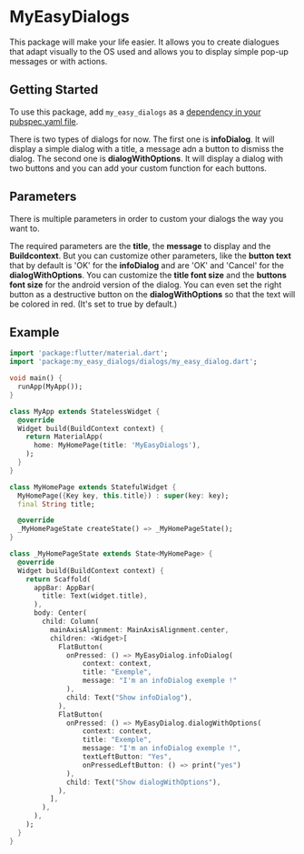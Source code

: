 # MyEasyDialogs

This package will make your life easier. It allows you to create dialogues that adapt visually to the OS used and allows you to display simple pop-up messages or with actions.
  
## Getting Started  
  
To use this package, add `my_easy_dialogs` as a [dependency in your pubspec.yaml file](https://flutter.io/platform-plugins/).  

There is two types of dialogs for now. The first one is **infoDialog**. It will display a simple dialog with a title, a message adn a button to dismiss the dialog. The second one is **dialogWithOptions**. It will display a dialog with two buttons and you can add your custom function for each buttons.
 
## Parameters

There is multiple parameters in order to custom your dialogs the way you want to.

The required parameters are the **title**, the **message** to display and the **Buildcontext**.
But you can customize other parameters, like the **button text** that by default is 'OK' for the **infoDialog** and are 'OK' and 'Cancel' for the **dialogWithOptions**. You can customize the **title font size** and the **buttons font size** for the android version of the dialog. You can even set the right button as a destructive button on the **dialogWithOptions** so that the text will be colored in red. (It's set to true by default.)

## Example  
  
```dart  
import 'package:flutter/material.dart';
import 'package:my_easy_dialogs/dialogs/my_easy_dialog.dart';

void main() {
  runApp(MyApp());
}

class MyApp extends StatelessWidget {
  @override
  Widget build(BuildContext context) {
    return MaterialApp(
      home: MyHomePage(title: 'MyEasyDialogs'),
    );
  }
}

class MyHomePage extends StatefulWidget {
  MyHomePage({Key key, this.title}) : super(key: key);
  final String title;

  @override
  _MyHomePageState createState() => _MyHomePageState();
}

class _MyHomePageState extends State<MyHomePage> {
  @override
  Widget build(BuildContext context) {
    return Scaffold(
      appBar: AppBar(
        title: Text(widget.title),
      ),
      body: Center(
        child: Column(
          mainAxisAlignment: MainAxisAlignment.center,
          children: <Widget>[
            FlatButton(
              onPressed: () => MyEasyDialog.infoDialog(
                  context: context,
                  title: "Exemple",
                  message: "I'm an infoDialog exemple !"
              ),
              child: Text("Show infoDialog"),
            ),
            FlatButton(
              onPressed: () => MyEasyDialog.dialogWithOptions(
                  context: context,
                  title: "Exemple",
                  message: "I'm an infoDialog exemple !",
                  textLeftButton: "Yes",
                  onPressedLeftButton: () => print("yes")
              ),
              child: Text("Show dialogWithOptions"),
            ),
          ],
        ),
      ),
    );
  }
}
```
